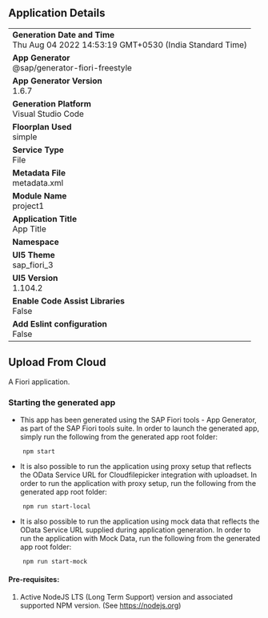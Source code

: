 ## Application Details
|               |
| ------------- |
|**Generation Date and Time**<br>Thu Aug 04 2022 14:53:19 GMT+0530 (India Standard Time)|
|**App Generator**<br>@sap/generator-fiori-freestyle|
|**App Generator Version**<br>1.6.7|
|**Generation Platform**<br>Visual Studio Code|
|**Floorplan Used**<br>simple|
|**Service Type**<br>File|
|**Metadata File**<br>metadata.xml
|**Module Name**<br>project1|
|**Application Title**<br>App Title|
|**Namespace**<br>|
|**UI5 Theme**<br>sap_fiori_3|
|**UI5 Version**<br>1.104.2|
|**Enable Code Assist Libraries**<br>False|
|**Add Eslint configuration**<br>False|

## Upload From Cloud

A Fiori application.

### Starting the generated app

-   This app has been generated using the SAP Fiori tools - App Generator, as part of the SAP Fiori tools suite.  In order to launch the generated app, simply run the following from the generated app root folder:

```
    npm start
```

- It is also possible to run the application using proxy setup that reflects the OData Service URL for Cloudfilepicker integration with uploadset.  In order to run the application with proxy setup, run the following from the generated app root folder:

```
    npm run start-local
```

- It is also possible to run the application using mock data that reflects the OData Service URL supplied during application generation.  In order to run the application with Mock Data, run the following from the generated app root folder:

```
    npm run start-mock
```

#### Pre-requisites:

1. Active NodeJS LTS (Long Term Support) version and associated supported NPM version.  (See https://nodejs.org)



